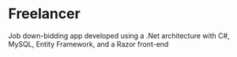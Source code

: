 # Freelancer
Job down-bidding app developed using a .Net architecture with C#, MySQL, Entity Framework, and a Razor front-end
